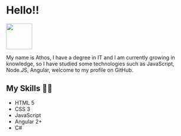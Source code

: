 <h1>Hello!!</h1>
  <a href="https://www.linkedin.com/in/athos-louzeiro-schrapett/">
    <img src="https://www.tmf-group.com/-/media/images/logos/case-study-logos/linkedin.png" width="70px">
  </a>
  <br>
<p>My name is Athos, I have a degree in IT and I am currently growing in knowledge, so I have studied some technologies such as JavaScript, Node.JS, Angular, welcome to my profile on GitHub.</p>

<h2>My Skills 🧑‍💻</h2>

<ul>
  <li>HTML 5</li>
  <li>CSS 3</li>
  <li>JavaScript</li>
  <li>Angular 2+</li>
  <li>C#</li>
</ul>
